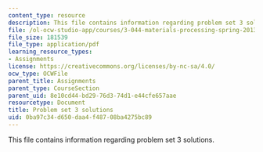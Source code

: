 ```yaml
---
content_type: resource
description: This file contains information regarding problem set 3 solutions.
file: /ol-ocw-studio-app/courses/3-044-materials-processing-spring-2013/0ba97c34d650daa4f48708ba4275bc89_MIT3_044S13_pset3solns.pdf
file_size: 181539
file_type: application/pdf
learning_resource_types:
- Assignments
license: https://creativecommons.org/licenses/by-nc-sa/4.0/
ocw_type: OCWFile
parent_title: Assignments
parent_type: CourseSection
parent_uid: 8e10cd44-bd29-76d3-74d1-e44cfe657aae
resourcetype: Document
title: Problem set 3 solutions
uid: 0ba97c34-d650-daa4-f487-08ba4275bc89
---
```

This file contains information regarding problem set 3 solutions.